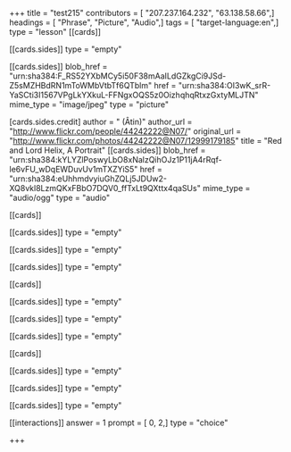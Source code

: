 +++
title = "test215"
contributors = [ "207.237.164.232", "63.138.58.66",]
headings = [ "Phrase", "Picture", "Audio",]
tags = [ "target-language:en",]
type = "lesson"
[[cards]]

[[cards.sides]]
type = "empty"

[[cards.sides]]
blob_href = "urn:sha384:F_RS52YXbMCy5i50F38mAaILdGZkgCi9JSd-Z5sMZHBdRN1mToWMbVtbTf6QTblm"
href = "urn:sha384:OI3wK_srR-YaSCti3I1567VPgLkYXkuL-FFNgxOQS5z0OizhqhqRtxzGxtyMLJTN"
mime_type = "image/jpeg"
type = "picture"

[cards.sides.credit]
author = " (Âtin)"
author_url = "http://www.flickr.com/people/44242222@N07/"
original_url = "http://www.flickr.com/photos/44242222@N07/12999179185"
title = "Red and Lord Helix, A Portrait"
[[cards.sides]]
blob_href = "urn:sha384:kYLYZlPoswyLbO8xNalzQihOJz1P11jA4rRqf-le6vFU_wDqEWDuvUv1mTXZYiS5"
href = "urn:sha384:eUhhmdvyiuGhZQLj5JDUw2-XQ8vkl8LzmQKxFBbO7DQV0_ffTxLt9QXttx4qaSUs"
mime_type = "audio/ogg"
type = "audio"

[[cards]]

[[cards.sides]]
type = "empty"

[[cards.sides]]
type = "empty"

[[cards.sides]]
type = "empty"

[[cards]]

[[cards.sides]]
type = "empty"

[[cards.sides]]
type = "empty"

[[cards.sides]]
type = "empty"

[[cards]]

[[cards.sides]]
type = "empty"

[[cards.sides]]
type = "empty"

[[cards.sides]]
type = "empty"

[[interactions]]
answer = 1
prompt = [ 0, 2,]
type = "choice"

+++
